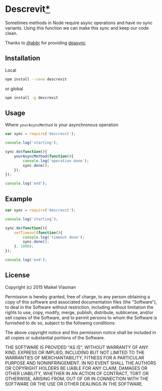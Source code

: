# Descrevit[*](https://translate.google.com/#en/la/synchronous)

Sometimes methods in Node require async operations and have no sync variants. Using this function we can make this sync and keep our code clean.

Thanks to [@abbr](https://github.com/abbr) for providing [deasync](https://github.com/abbr/deasync)

## Installation
Local
```bash
npm install --save descrevit
```
or global
```bash
npm install -g descrevit
```

## Usage
Where `yourAsyncMethod` is your asynchronous operation
```javascript
var sync = require('descrevit');

console.log('starting');

sync.do(function(){
    yourAsyncMethod(function(){
        console.log('operation done');
        sync.done();
    });
});

console.log('end');
```

## Example
```javascript
var sync = require('descrevit');

console.log('starting');

sync.do(function(){
    setTimeout(function(){
        console.log('timeout done');
        sync.done();
    }, 1000);
});

console.log('end');
```

## License
Copyright (c) 2015 Maikel Vlasman

Permission is hereby granted, free of charge, to any person obtaining a
copy of this software and associated documentation files (the "Software"),
to deal in the Software without restriction, including without limitation
the rights to use, copy, modify, merge, publish, distribute, sublicense,
and/or sell copies of the Software, and to permit persons to whom the
Software is furnished to do so, subject to the following conditions:

The above copyright notice and this permission notice shall be included in
all copies or substantial portions of the Software.

THE SOFTWARE IS PROVIDED "AS IS", WITHOUT WARRANTY OF ANY KIND, EXPRESS OR
IMPLIED, INCLUDING BUT NOT LIMITED TO THE WARRANTIES OF MERCHANTABILITY,
FITNESS FOR A PARTICULAR PURPOSE AND NONINFRINGEMENT. IN NO EVENT SHALL THE
AUTHORS OR COPYRIGHT HOLDERS BE LIABLE FOR ANY CLAIM, DAMAGES OR OTHER
LIABILITY, WHETHER IN AN ACTION OF CONTRACT, TORT OR OTHERWISE, ARISING
FROM, OUT OF OR IN CONNECTION WITH THE SOFTWARE OR THE USE OR OTHER
DEALINGS IN THE SOFTWARE.